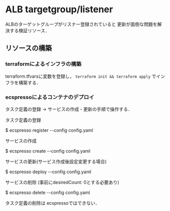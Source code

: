 ALB targetgroup/listener
==============================

ALBのターゲットグループがリスナー登録されていると
更新が面倒な問題を解決する検証リソース．

## リソースの構築
### terraformによるインフラの構築
terraform.tfvarsに変数を登録し， `terraform init && terraform apply` でインフラを構築する．

### ecspressoによるコンテナのデプロイ
タスク定義の登録 -> サービスの作成・更新の手順で操作する．

タスク定義の登録

$ ecspresso register --config config.yaml

サービスの作成

$ ecspresso create --config config.yaml

サービスの更新(サービス作成後設定変更する場合)

$ ecspresso deploy --config config.yaml

サービスの削除 (事前にdesiredCount: 0とする必要あり)

$ ecspresso delete --config config.yaml

タスク定義の削除は ecspressoではできない．
